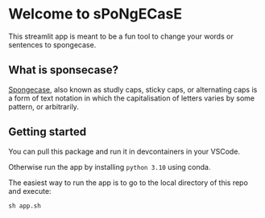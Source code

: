 # Welcome to sPoNgECasE
This streamlit app is meant to be a fun tool to change your words or sentences to spongecase.

## What is sponsecase?
[Spongecase](https://en.wikipedia.org/wiki/Alternating_caps), also known as studly caps, sticky caps, or alternating caps is a form of text notation in which the capitalisation of letters varies by some pattern, or arbitrarily.

## Getting started
You can pull this package and run it in devcontainers in your VSCode.

Otherwise run the app by installing `python 3.10` using conda.

The easiest way to run the app is to go to the local directory of this repo and execute:

```console
sh app.sh
```